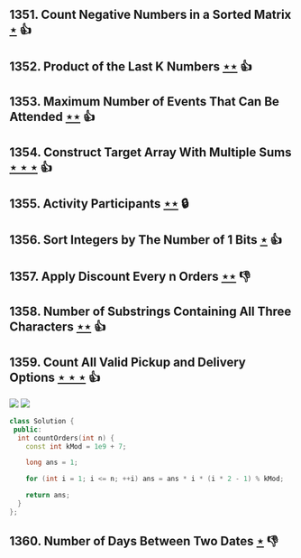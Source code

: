 ## 1351. Count Negative Numbers in a Sorted Matrix [$\star$](https://leetcode.com/problems/count-negative-numbers-in-a-sorted-matrix) :thumbsup:

## 1352. Product of the Last K Numbers [$\star\star$](https://leetcode.com/problems/product-of-the-last-k-numbers) :thumbsup:

## 1353. Maximum Number of Events That Can Be Attended [$\star\star$](https://leetcode.com/problems/maximum-number-of-events-that-can-be-attended) :thumbsup:

## 1354. Construct Target Array With Multiple Sums [$\star\star\star$](https://leetcode.com/problems/construct-target-array-with-multiple-sums) :thumbsup:

## 1355. Activity Participants [$\star\star$](https://leetcode.com/problems/activity-participants) 🔒

## 1356. Sort Integers by The Number of 1 Bits [$\star$](https://leetcode.com/problems/sort-integers-by-the-number-of-1-bits) :thumbsup:

## 1357. Apply Discount Every n Orders [$\star\star$](https://leetcode.com/problems/apply-discount-every-n-orders) :thumbsdown:

## 1358. Number of Substrings Containing All Three Characters [$\star\star$](https://leetcode.com/problems/number-of-substrings-containing-all-three-characters) :thumbsup:

## 1359. Count All Valid Pickup and Delivery Options [$\star\star\star$](https://leetcode.com/problems/count-all-valid-pickup-and-delivery-options) :thumbsup:

![](https://img.shields.io/badge/-Dynamic%20Programming-113285.svg?style=flat-square) ![](https://img.shields.io/badge/-Math-434343.svg?style=flat-square)

```cpp
class Solution {
 public:
  int countOrders(int n) {
    const int kMod = 1e9 + 7;

    long ans = 1;

    for (int i = 1; i <= n; ++i) ans = ans * i * (i * 2 - 1) % kMod;

    return ans;
  }
};
```

## 1360. Number of Days Between Two Dates [$\star$](https://leetcode.com/problems/number-of-days-between-two-dates) :thumbsdown:
